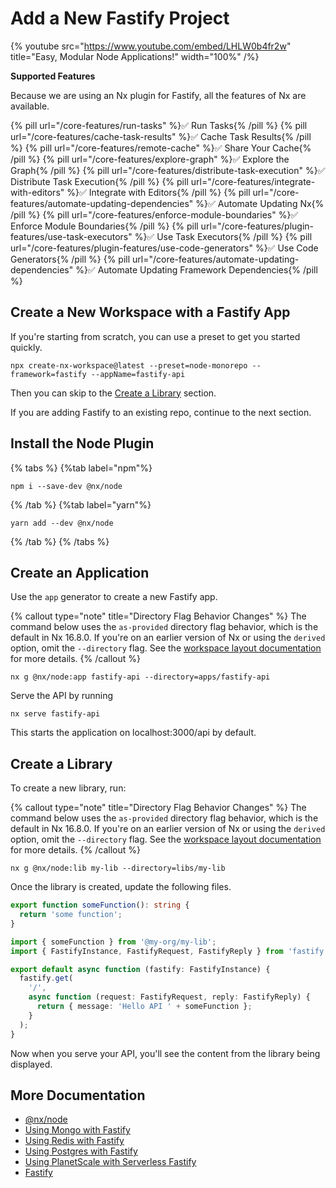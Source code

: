 # Add a New Fastify Project

{% youtube
src="https://www.youtube.com/embed/LHLW0b4fr2w"
title="Easy, Modular Node Applications!"
width="100%" /%}

**Supported Features**

Because we are using an Nx plugin for Fastify, all the features of Nx are available.

{% pill url="/core-features/run-tasks" %}✅ Run Tasks{% /pill %}
{% pill url="/core-features/cache-task-results" %}✅ Cache Task Results{% /pill %}
{% pill url="/core-features/remote-cache" %}✅ Share Your Cache{% /pill %}
{% pill url="/core-features/explore-graph" %}✅ Explore the Graph{% /pill %}
{% pill url="/core-features/distribute-task-execution" %}✅ Distribute Task Execution{% /pill %}
{% pill url="/core-features/integrate-with-editors" %}✅ Integrate with Editors{% /pill %}
{% pill url="/core-features/automate-updating-dependencies" %}✅ Automate Updating Nx{% /pill %}
{% pill url="/core-features/enforce-module-boundaries" %}✅ Enforce Module Boundaries{% /pill %}
{% pill url="/core-features/plugin-features/use-task-executors" %}✅ Use Task Executors{% /pill %}
{% pill url="/core-features/plugin-features/use-code-generators" %}✅ Use Code Generators{% /pill %}
{% pill url="/core-features/automate-updating-dependencies" %}✅ Automate Updating Framework Dependencies{% /pill %}

## Create a New Workspace with a Fastify App

If you're starting from scratch, you can use a preset to get you started quickly.

```shell
npx create-nx-workspace@latest --preset=node-monorepo --framework=fastify --appName=fastify-api
```

Then you can skip to the [Create a Library](#create-a-library) section.

If you are adding Fastify to an existing repo, continue to the next section.

## Install the Node Plugin

{% tabs %}
{%tab label="npm"%}

```shell
npm i --save-dev @nx/node
```

{% /tab %}
{%tab label="yarn"%}

```shell
yarn add --dev @nx/node
```

{% /tab %}
{% /tabs %}

## Create an Application

Use the `app` generator to create a new Fastify app.

{% callout type="note" title="Directory Flag Behavior Changes" %}
The command below uses the `as-provided` directory flag behavior, which is the default in Nx 16.8.0. If you're on an earlier version of Nx or using the `derived` option, omit the `--directory` flag. See the [workspace layout documentation](/reference/nx-json#workspace-layout) for more details.
{% /callout %}

```shell
nx g @nx/node:app fastify-api --directory=apps/fastify-api
```

Serve the API by running

```shell
nx serve fastify-api
```

This starts the application on localhost:3000/api by default.

## Create a Library

To create a new library, run:

{% callout type="note" title="Directory Flag Behavior Changes" %}
The command below uses the `as-provided` directory flag behavior, which is the default in Nx 16.8.0. If you're on an earlier version of Nx or using the `derived` option, omit the `--directory` flag. See the [workspace layout documentation](/reference/nx-json#workspace-layout) for more details.
{% /callout %}

```shell
nx g @nx/node:lib my-lib --directory=libs/my-lib
```

Once the library is created, update the following files.

```typescript {% fileName="libs/my-lib/src/lib/my-lib.ts" %}
export function someFunction(): string {
  return 'some function';
}
```

```typescript {% fileName="apps/fastify-app/src/app/routes/root.ts" %}
import { someFunction } from '@my-org/my-lib';
import { FastifyInstance, FastifyRequest, FastifyReply } from 'fastify';

export default async function (fastify: FastifyInstance) {
  fastify.get(
    '/',
    async function (request: FastifyRequest, reply: FastifyReply) {
      return { message: 'Hello API ' + someFunction };
    }
  );
}
```

Now when you serve your API, you'll see the content from the library being displayed.

## More Documentation

- [@nx/node](/nx-api/node)
- [Using Mongo with Fastify](/showcase/example-repos/mongo-fastify)
- [Using Redis with Fastify](/showcase/example-repos/redis-fastify)
- [Using Postgres with Fastify](/showcase/example-repos/postgres-fastify)
- [Using PlanetScale with Serverless Fastify](/showcase/example-repos/serverless-fastify-planetscale)
- [Fastify](https://fastify.dev/)
